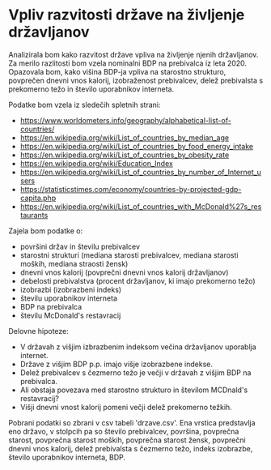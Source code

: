 # Vpliv razvitosti države na življenje državljanov

Analizirala bom kako razvitost države vpliva na življenje njenih državljanov. Za merilo razlitosti bom vzela nominalni BDP na prebivalca iz leta 2020. Opazovala bom, kako višina BDP-ja vpliva na starostno strukturo, povprečen dnevni vnos kalorij, izobraženost prebivalcev, delež prebivalsta s prekomerno težo in število uporabnikov interneta.

Podatke bom vzela iz sledečih spletnih strani:

* https://www.worldometers.info/geography/alphabetical-list-of-countries/
* https://en.wikipedia.org/wiki/List_of_countries_by_median_age
* https://en.wikipedia.org/wiki/List_of_countries_by_food_energy_intake
* https://en.wikipedia.org/wiki/List_of_countries_by_obesity_rate
* https://en.wikipedia.org/wiki/Education_Index
* https://en.wikipedia.org/wiki/List_of_countries_by_number_of_Internet_users
* https://statisticstimes.com/economy/countries-by-projected-gdp-capita.php
* https://en.wikipedia.org/wiki/List_of_countries_with_McDonald%27s_restaurants

Zajela bom podatke o:

* površini držav in številu prebivalcev
* starostni strukturi (mediana starosti prebivalcev, mediana starosti moških, mediana straosti žensk)
* dnevni vnos kalorij (povprečni dnevni vnos kalorij državljanov)
* debelosti prebivalstva (procent državljanov, ki imajo prekomerno težo)
* izobrazbi (izobrazbeni indeks)
* številu uporabnikov interneta
* BDP na prebivalca
* številu McDonald's restavracij

Delovne hipoteze:

* V državah z višjim izbrazbenim indeksom večina državljanov uporablja internet.
* Države z višjim BDP p.p. imajo višje izobrazbene indekse.
* Delež prebivalcev s čezmerno težo je večji v državah z višjim BDP na prebivalca.
* Ali obstaja povezava med starostno strukturo in številom MCDnald's restavracij?
* Višji dnevni vnost kalorij pomeni večji delež prekomerno težkih.

Pobrani podatki so zbrani v csv tabeli 'drzave.csv'. Ena vrstica predstavlja eno državo, v stolpcih pa so število prebivalcev, površina, povprečna starost, povprečna starost moških, povprečna starost žensk, povprečni dnevni vnos kalorij, delež prebivalsta s čezmerno težo, indeks izobrazbe, število uporabnikov interneta, BDP.
